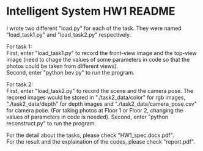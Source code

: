 # Intelligent System HW1 README

I wrote two different "load.py" for each of the task. They were named "load_task1.py" and "load_task2.py" respectively.

For task 1:  
First, enter "load_task1.py" to record the front-view image and the top-view image (need to chage the values of some parameters in code so that the photos could be taken from different views).  
Second, enter "python bev.py" to run the program.

For task 2:  
First, enter "load_task2.py" to record the scene and the camera pose. The recored images would be stored in "./task2_data/color" for rgb images, "./task2_data/depth" for depth images and "./task2_data/camera_pose.csv" for camera pose. (For taking photos at Floor 1 or Floor 2, changing the values of parameters in code is needed).
Second, enter "python reconstruct.py" to run the program.  

For the detail about the tasks, please check "HW1_spec.docx.pdf".  
For the result and the explaination of the codes, please check "report.pdf".
